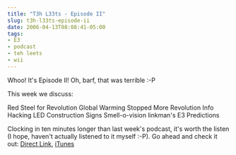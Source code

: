 ```yaml
---
title: "T3h L33ts - Episode II"
slug: t3h-l33ts-episode-ii
date: 2006-04-13T08:08:41-05:00
tags:
- E3
- podcast
- teh leets
- wii
---
```

Whoo! It's Episode II! Oh, barf, that was terrible :-P

This week we discuss:

Red Steel for Revolution
Global Warming Stopped
More Revolution Info
Hacking LED Construction Signs
Smell-o-vision
linkman's E3 Predictions

Clocking in ten minutes longer than last week's podcast, it's worth the listen (I hope, haven't actually listened to it myself :-P). Go ahead and check it out: [Direct Link](http://www.dxprog.com/l33ts/podcasts/l33ts2.mp3), [iTunes](http://phobos.apple.com/WebObjects/MZStore.woa/wa/viewPodcast?id=141651439&s=143441)
